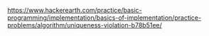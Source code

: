 https://www.hackerearth.com/practice/basic-programming/implementation/basics-of-implementation/practice-problems/algorithm/uniqueness-violation-b78b51ee/
